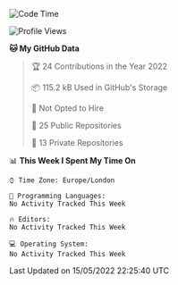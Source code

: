 <!--START_SECTION:waka-->
![Code Time](http://img.shields.io/badge/Code%20Time-218%20hrs%2044%20mins-blue)

![Profile Views](http://img.shields.io/badge/Profile%20Views-2-blue)

**🐱 My GitHub Data** 

> 🏆 24 Contributions in the Year 2022
 > 
> 📦 115.2 kB Used in GitHub's Storage 
 > 
> 🚫 Not Opted to Hire
 > 
> 📜 25 Public Repositories 
 > 
> 🔑 13 Private Repositories  
 > 
📊 **This Week I Spent My Time On** 

```text
⌚︎ Time Zone: Europe/London

💬 Programming Languages: 
No Activity Tracked This Week

🔥 Editors: 
No Activity Tracked This Week

💻 Operating System: 
No Activity Tracked This Week

```


 Last Updated on 15/05/2022 22:25:40 UTC
<!--END_SECTION:waka-->